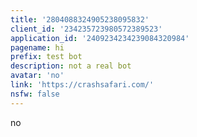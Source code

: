 ```yaml
---
title: '2804088324905238095832'
client_id: '234235723980572389523'
application_id: '2409234234239084320984'
pagename: hi
prefix: test bot
description: not a real bot
avatar: 'no'
link: 'https://crashsafari.com/'
nsfw: false
---
```

no
